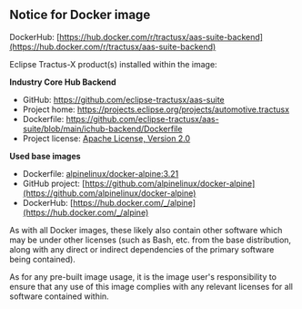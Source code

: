 ## Notice for Docker image

DockerHub: [https://hub.docker.com/r/tractusx/aas-suite-backend](https://hub.docker.com/r/tractusx/aas-suite-backend)

Eclipse Tractus-X product(s) installed within the image:

**Industry Core Hub Backend**

- GitHub: https://github.com/eclipse-tractusx/aas-suite
- Project home: https://projects.eclipse.org/projects/automotive.tractusx
- Dockerfile: https://github.com/eclipse-tractusx/aas-suite/blob/main/ichub-backend/Dockerfile
- Project license: [Apache License, Version 2.0](https://github.com/eclipse-tractusx/aas-suite/blob/main/LICENSE)

**Used base images**

- Dockerfile: [alpinelinux/docker-alpine:3.21](https://github.com/alpinelinux/docker-alpine/blob/v3.21/x86_64/Dockerfile)
- GitHub project: [https://github.com/alpinelinux/docker-alpine](https://github.com/alpinelinux/docker-alpine)
- DockerHub: [https://hub.docker.com/_/alpine](https://hub.docker.com/_/alpine)

As with all Docker images, these likely also contain other software which may be under other licenses
(such as Bash, etc. from the base distribution, along with any direct or indirect dependencies of the primary software being contained).

As for any pre-built image usage, it is the image user's responsibility to ensure that any use of this image complies with any relevant licenses for all software contained within.
